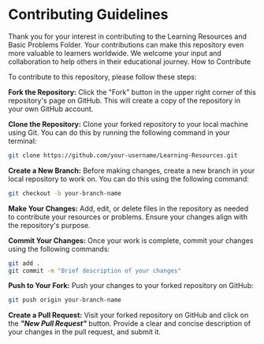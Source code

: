 # Contributing Guidelines

Thank you for your interest in contributing to the Learning Resources and Basic Problems Folder. Your contributions can make this repository even more valuable to learners worldwide. We welcome your input and collaboration to help others in their educational journey.
How to Contribute

To contribute to this repository, please follow these steps:

**Fork the Repository:** Click the "Fork" button in the upper right corner of this repository's page on GitHub. This will create a copy of the repository in your own GitHub account.

**Clone the Repository:** Clone your forked repository to your local machine using Git. You can do this by running the following command in your terminal:

  ```bash
  git clone https://github.com/your-username/Learning-Resources.git
  ```

**Create a New Branch:** Before making changes, create a new branch in your local repository to work on. You can do this using the following command:

  ```bash
  git checkout -b your-branch-name
  ```

**Make Your Changes:** Add, edit, or delete files in the repository as needed to contribute your resources or problems. Ensure your changes align with the repository's purpose.

**Commit Your Changes:** Once your work is complete, commit your changes using the following commands:

  ```bash
  git add .
  git commit -m "Brief description of your changes"
  ```

**Push to Your Fork:** Push your changes to your forked repository on GitHub:
  ```bash
  git push origin your-branch-name
  ```

**Create a Pull Request:** Visit your forked repository on GitHub and click on the ***"New Pull Request"*** button. Provide a clear and concise description of your changes in the pull request, and submit it.
